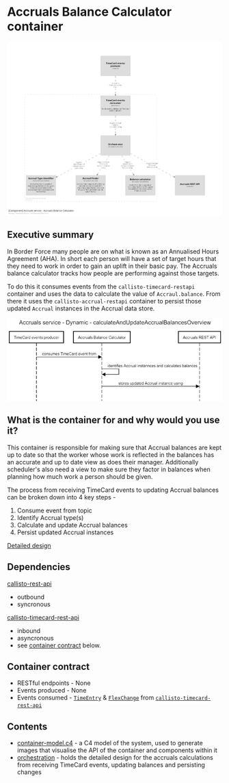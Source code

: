 # Accruals Balance Calculator container

![container.png](./images/container.png)

## Executive summary
In Border Force many people are on what is known as an Annualised Hours Agreement (AHA). In short each person will have a set of target hours that they need to work in order to gain an uplift in their basic pay. The Accruals balance calculator tracks how people are performing against those targets.

To do this it consumes events from the `callisto-timecard-restapi` container and uses the data to calculate the value of `Accraul.balance`. From there it uses the `callisto-accrual-restapi` container to persist those updated `Accrual` instances in the Accrual data store.

![alculate-and-update-accrual-balances-overview.png](./images/calculate-and-update-accrual-balances-overview.png)

## What is the container for and why would you use it?
This container is responsible for making sure that Accrual balances are kept up to date so that the worker whose work is reflected in the balances has an accurate and up to date view as does their manager. Additionally scheduler's also need a view to make sure they factor in balances when planning how much work a person should be given.

The process from receiving TimeCard events to updating Accrual balances can be broken down into 4 key steps -

1. Consume event from topic
2. Identify Accrual type(s)
3. Calculate and update Accrual balances
4. Persist updated Accrual instances

[Detailed design](./orchestration/index.md)

## Dependencies
[callisto-rest-api]()
- outbound
- syncronous

[callisto-timecard-rest-api]() 
- inbound 
- asyncronous
- see [container contract](#container-contract) below.

## Container contract
- RESTful endpoints - None
- Events produced - None
- Events consumed - [`TimeEntry`]() & [`FlexChange`]() from [`callisto-timecard-rest-api`]()

## Contents

- [container-model.c4](./container-model.c4) - a C4 model of the system, used to generate images that visualise the API of the container and components within it
- [orchestration](./orchestration/) - holds the detailed design for the accruals calculations from receiving TimeCard events, updating balances and persisting changes